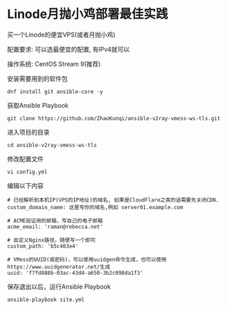 # Linode月抛小鸡部署最佳实践

买一个Linode的便宜VPS(或者月抛小鸡)

配置要求: 可以选最便宜的配置, 有IPv4就可以

操作系统: CentOS Stream 9(推荐)

安装需要用到的软件包

```
dnf install git ansible-core -y
```

获取Ansible Playbook

```
git clone https://github.com/ZhaoKunqi/ansible-v2ray-vmess-ws-tls.git
```

进入项目的目录

```
cd ansible-v2ray-vmess-ws-tls
```

修改配置文件
```
vi config.yml
```

编辑以下内容

```
# 已经解析到本机IP(VPS的IP地址)的域名, 如果是CloudFlare之类的话需要先关闭CDN.
custom_domain_name: 这里写你的域名,例如 server01.example.com

# ACME验证用的邮箱，写自己的电子邮箱
acme_email: 'raman@rebecca.net'

# 自定义Nginx路径，随便写一个即可
custom_path: 'b5c403e4'

# VMess的UUID(或密码)，可以使用uuidgen命令生成，也可以使用https://www.uuidgenerator.net/生成
uuid: 'f7fd888b-03ac-43d4-a650-3b2c098da1f3'
```

保存退出以后，运行Ansible Playbook


```
ansible-playbook site.yml
```
